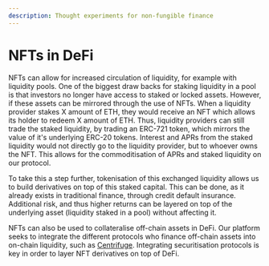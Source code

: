 ```yaml
---
description: Thought experiments for non-fungible finance
---
```


# NFTs in DeFi

NFTs can allow for increased circulation of liquidity, for example with liquidity pools. One of the biggest draw backs for staking liquidity in a pool is that investors no longer have access to staked or locked assets. However, if these assets can be mirrored through the use of NFTs. When a liquidity provider stakes X amount of ETH, they would receive an NFT which allows its holder to redeem X amount of ETH. Thus, liquidity providers can still trade the staked liquidity, by trading an ERC-721 token, which mirrors the value of it's underlying ERC-20 tokens. Interest and APRs from the staked liquidity would not directly go to the liquidity provider, but to whoever owns the NFT. This allows for the commoditisation of APRs and staked liquidity on our protocol.

To take this a step further, tokenisation of this exchanged liquidity allows us to build derivatives on top of this staked capital. This can be done, as it already exists in traditional finance, through credit default insurance. Additional risk, and thus higher returns can be layered on top of the underlying asset (liquidity staked in a pool) without affecting it.

NFTs can also be used to collateralise off-chain assets in DeFi. Our platform seeks to integrate the different protocols who finance off-chain assets into on-chain liquidity, such as [Centrifuge](https://centrifuge.io). Integrating securitisation protocols is key in order to layer NFT derivatives on top of DeFi.
